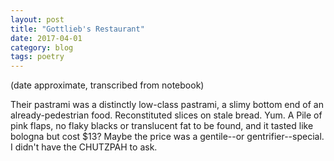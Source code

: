 ```yaml
---
layout: post
title: "Gottlieb's Restaurant"
date: 2017-04-01
category: blog
tags: poetry
---
```


(date approximate, transcribed from notebook)

Their pastrami was a distinctly low-class pastrami, a slimy bottom end of an already-pedestrian food. Reconstituted slices on stale bread. Yum. A Pile of pink flaps, no flaky blacks or translucent fat to be found, and it tasted like bologna but cost $13? Maybe the price was a gentile--or gentrifier--special. I didn't have the CHUTZPAH to ask.
